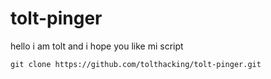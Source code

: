 # tolt-pinger
hello i am tolt and i hope you like mi script
    
    
    
    git clone https://github.com/tolthacking/tolt-pinger.git
